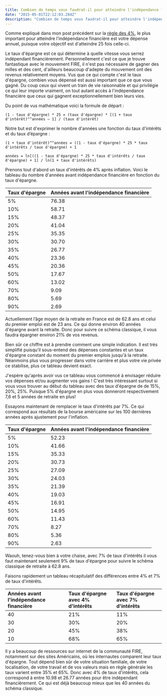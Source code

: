 ```yaml
---
title: Combien de temps vous faudrat-il pour atteindre l'indépendance financière
date: "2015-05-01T22:12:03.284Z"
description: "Combien de temps vous faudrat-il pour atteindre l'indépendance financière"
---
```


Comme expliqué dans mon post précédent sur la [règle des 4%](/economies-avant-independance-financiere), le plus important pour atteindre l'indépendance financière est votre dépense annuel, puisque votre objectif est d'atteindre 25 fois celle-ci.

Le taux d'épargne est ce qui détermine à quelle vitesse vous serrez indépendant financièrement. Personnellement c'est ce que je trouve fantastique avec le mouvement FIRE, il n'est pas nécessaire de gagner des milles et des cent, d'ailleurs beaucoup d'adepte du mouvement ont des revenus relativement moyens. Vus que ce qui compte c'est le taux d'épargne, combien vous dépensé est aussi important que ce que vous gagné. Du coup ceux qui vivent un train de vie raisonnable et qui privilégie ce qui leur importe vraiment, on tout autant accès à l'indépendance financière que ceux qui gagnent exceptionnellement bien leurs vies.

Du point de vus mathématique voici la formule de départ :

`(1 - taux d'épargne) * 25 = (taux d'épargne) * [(1 + taux d'intérêt)^^années – 1] / (taux d'intérêt)`

Notre but est d'exprimer le nombre d'années une fonction du taux d'intérêts et du taux d’épargne :

`(1 + taux d'intérêt)^^années = ((1 - taux d'épargne) * 25 * taux d'intérêts / taux d'épargne) + 1`

`années = ln[((1 - taux d'épargne) * 25 * taux d'intérêts / taux d'épargne) + 1] / ln(1 + taux d'intérêts)`

Prenons tout d'abord un taux d'intérêts de 4% après inflation. Voici le tableau du nombre d'années avant indépendance financière en fonction du taux d'épargne.

Taux d'épargne	| Années avant l'indépendance financière
:-|:-
5%	|76.38
10%	|58.71
15%	|48.37
20%	|41.04
25%	|35.35
30%	|30.70
35%	|26.77
40%	|23.36
45%	|20.36
50%	|17.67
60%	|13.02
70%	|9.09
80%	|5.69
90%	|2.69

Actuellement l’âge moyen de la retraite en France est de 62.8 ans et celui du premier emploi est de 23 ans. Ce qui donne environ 40 années d'épargne avant la retraite. Donc pour suivre ce schéma classique, il vous faudra épargner environ 21% de vos revenus.

Bien sûr ce chiffre est à prendre comment une simple indication. Il est très simplifié puisqu’il sous-entend des dépenses constantes et un taux d'épargne constant du moment du premier emplois jusqu'à la retraite. Néanmoins plus vous progresser dans votre carrière et plus votre vie privée ce stabilise, plus ce tableau devient exact.

J'espère qu'après avoir vus ce tableau vous commencé à envisager réduire vos dépenses et/ou augmenter vos gains ! C'est très intéressant surtout si vous vous trouver au début du tableau avec des taux d'épargne de de 15%, 20%, 25%. Puisque 5% d'épargne en plus vous donneront respectivement 7,6 et 5 années de retraite en plus!

Essayons maintenant de remplacer le taux d'intérêts par 7%. Ce qui correspond aux résultats de la bourse américaine sur les 100 dernières années après ajustement pour l'inflation.

Taux d'épargne	| Années avant l'indépendance financière
:-|:-
5%	|52.23
10%	|41.66
15%	|35.33
20%	|30.73
25%	|27.09
30%	|24.03
35%	|21.39
40%	|19.03
45%	|16.91
50%	|14.95
60%	|11.43
70%	|8.27
80%	|5.36
90%	|2.63

Waouh, tenez-vous bien à votre chaise, avec 7% de taux d'intérêts il vous faut maintenant seulement 9% de taux d'épargne pour suivre le schéma classique de retraite à 62.8 ans.

Faisons rapidement un tableau récapitulatif des différences entre 4% et 7% de taux d'intérêts.

Années avant l'indépendance financière | Taux d'épargne avec 4% d'intérêts | Taux d'épargne avec 7% d'intérêts
:-|:-|:-
40 | 21% | 11%
30 | 30% | 20%
20 | 45% | 38%
10 | 68% | 65%


Il y a beaucoup de ressources sur internet de la communauté FIRE, notamment sur des sites Américains, où les internautes comparent leur taux d'épargne. Tout dépend bien sûr de votre situation familiale, de votre localisation, de votre travail et de vos valeurs mais en règle générale les taux varient entre 35% et 65%. Donc avec 4% de taux d'intérêts, cela correspond à entre 10.98 et 26.77 années pour être indépendant financièrement. Ce qui est déjà beaucoup mieux que les 40 années du schéma classique.


